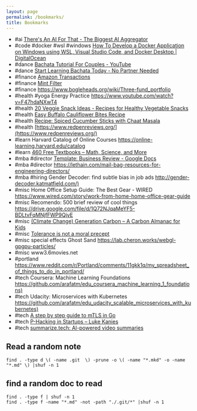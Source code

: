 ```yaml
---
layout: page
permalink: /bookmarks/
title: Bookmarks
---
```


- #ai [There's An AI For That - The Biggest AI Aggregator](https://theresanaiforthat.com/)
- #code #docker #wsl #windows [How To Develop a Docker Application on Windows using WSL, Visual Studio Code, and Docker Desktop | DigitalOcean](https://www.digitalocean.com/community/tutorials/how-to-develop-a-docker-application-on-windows-using-wsl-visual-studio-code-and-docker-desktop)
- #dance [Bachata Tutorial For Couples - YouTube](https://www.youtube.com/watch?v=2PyZywgrQOQ)
- #dance [Start Learning Bachata Today - No Partner Needed](https://www.bachatadanceacademyonline.com/solo-bachata-class-page?cid=c60961d4-4e3f-4cf4-865b-4deebb5baee7)
- #finance [Amazon Transactions](https://www.amazon.com/cpe/yourpayments/transactions)
- #finance [Mint Filter](https://mint.intuit.com/transaction.event#location:{"startDate":"02/01/2021","endDate":"01/01/2022","query":"category=:Melissa"})
- #finance https://www.bogleheads.org/wiki/Three-fund_portfolio
- #health #yoga Energy Practice <https://www.youtube.com/watch?v=F47hdaNXwT4>
- #health [20 Veggie Snack Ideas - Recipes for Healthy Vegetable Snacks](https://www.thekitchn.com/healthy-vegetable-snacks-233565)
- #health [Easy Buffalo Cauliflower Bites Recipe](https://www.thekitchn.com/easy-3-ingredient-buffalo-cauliflower-bites-261643)
- #health [Recipe: Spiced Cucumber Sticks with Chaat Masala](https://www.thekitchn.com/recipe-spiced-cucumber-with-chaat-masala-recipes-from-the-kitchn-201289)
- #health [https://www.redpenreviews.org/](https://www.redpenreviews.org/)
- #learn Harvard Catalog of Online Courses <https://online-learning.harvard.edu/catalog>
- #learn [460 Free Textbooks – Math, Science, and More](https://www.freecodecamp.org/news/free-textbooks-math-science-and-more-online-pdf-for-college-and-high-school/)
- #mba #director [Template: Business Review - Google Docs](https://docs.google.com/document/d/12kqcGYQzkHpY884viKGsh3zeBioYYlMeFJQYx-vFibE/edit#)
- #mba #director https://lethain.com/mail-bag-resources-for-engineering-directors/
- #mba #hiring Gender Decoder: find subtle bias in job ads <http://gender-decoder.katmatfield.com/)>
- #misc Home Office Setup Guide: The Best Gear - WIRED <https://www.wired.com/story/work-from-home-home-office-gear-guide>
- #misc Recomendo: 500 brief review of cool things <https://drive.google.com/file/d/1Q72NJqaMeYF5-BDLtvFqMNjfFWP9QjyE>
- #misc [(Climate Change) Generation Carbon – A Carbon Almanac for Kids](https://thecarbonalmanac.org/kids/)
- #misc [Tolerance is not a moral precept](https://extranewsfeed.com/tolerance-is-not-a-moral-precept-1af7007d6376)
- #misc special effects Ghost Sand <https://lab.cheron.works/webgl-gpgpu-particles/>
- #misc www3.6movies.net
- #portland https://www.reddit.com/r/Portland/comments/11gkk1q/my_spreadsheet_of_things_to_do_in_portland/
- #tech Coursera: Machine Learning Foundations <https://github.com/arafatm/edu_coursera_machine_learning_1_foundations)>
- #tech Udacity: Microservices with Kubernetes <https://github.com/arafatm/edu_udacity_scalable_microservices_with_kubernetes)>
- #tech [A step by step guide to mTLS in Go](https://venilnoronha.io/a-step-by-step-guide-to-mtls-in-go)
- #tech [P-Hacking in Startups – Luke Kanies](https://lukekanies.com/p-hacking-in-startups/)
- #tech [summarize.tech: AI-powered video summaries](https://www.summarize.tech/)

## Read a random note

```
find . -type d \( -name .git  \) -prune -o \( -name "*.mkd" -o -name "*.md" \) |shuf -n 1
```

## find a random doc to read

```
find . -type f | shuf -n 1
find . -type f -name "*.md" -not -path "./.git/*" |shuf -n 1
```
